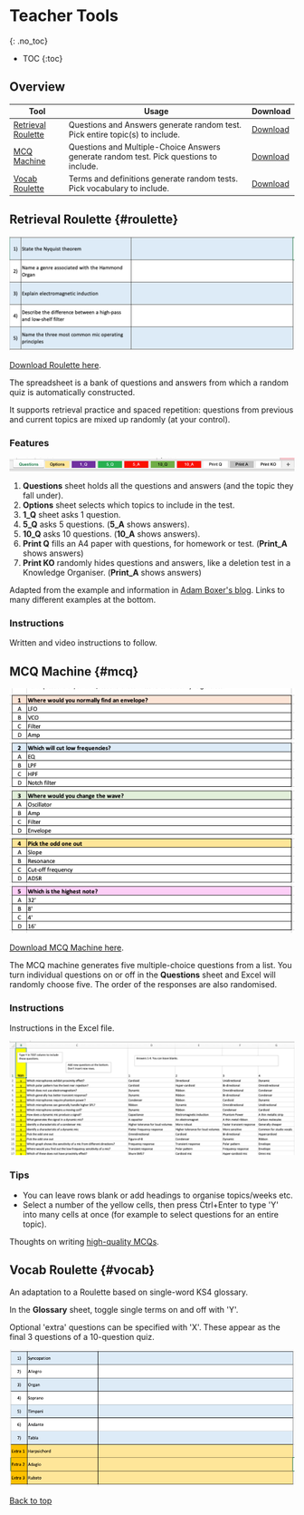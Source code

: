 # Teacher Tools
{: .no_toc}

- TOC
{:toc}

## Overview

| Tool | Usage | Download  |
| ---- | -------- | ----- |
| [Retrieval Roulette](#roulette) | Questions and Answers generate random test. Pick entire topic(s) to include. | [Download](roulette.xlsx) |
| [MCQ Machine](#mcq) | Questions and Multiple-Choice Answers generate random test. Pick questions to include.  | [Download](MCQMachine.xlsx) |
| [Vocab Roulette](#vocab) | Terms and definitions generate random tests. Pick vocabulary to include. | [Download](VocabRoulette.xlsx) |



## Retrieval Roulette {#roulette}

![](img/roulette.png)

[Download Roulette here](roulette.xlsx).

The spreadsheet is a bank of questions and answers from which a random quiz is automatically constructed.

It supports retrieval practice and spaced repetition: questions from previous and current topics are mixed up randomly (at your control).

### Features

![](img/roulette2.png)

1. **Questions** sheet holds all the questions and answers (and the topic they fall under).
2. **Options** sheet selects which topics to include in the test.
3. **1_Q** sheet asks 1 question.
4. **5_Q** asks 5 questions. (**5_A** shows answers).
5. **10_Q** asks 10 questions. (**10_A** shows answers).
4. **Print Q** fills an A4 paper with questions, for homework or test. (**Print_A** shows answers)
5. **Print KO** randomly hides questions and answers, like a deletion test in a Knowledge Organiser. (**Print_A** shows answers)

Adapted from the example and information in [Adam Boxer's blog](https://achemicalorthodoxy.wordpress.com/2018/08/18/retrieval-roulettes/). Links to many different examples at the bottom.

### Instructions

Written and video instructions to follow.

## MCQ Machine {#mcq}

![](img/mcq.png)

[Download MCQ Machine here](MCQmachine.xlsx).

The MCQ machine generates five multiple-choice questions from a list. You turn individual questions on or off in the **Questions** sheet and Excel will randomly choose five. The order of the responses are also randomised.

### Instructions

Instructions in the Excel file.

![](img/mcq2.png)

### Tips

* You can leave rows blank or add headings to organise topics/weeks etc.
* Select a number of the yellow cells, then press Ctrl+Enter to type 'Y' into many cells at once (for example to select questions for an entire topic).

Thoughts on writing [high-quality MCQs](https://testing.byu.edu/handbooks/14%20Rules%20for%20Writing%20Multiple-Choice%20Questions.pdf).


## Vocab Roulette {#vocab}

An adaptation to a Roulette based on single-word KS4 glossary.

In the **Glossary** sheet, toggle single terms on and off with 'Y'.

Optional 'extra' questions can be specified with 'X'. These appear as the final 3 questions of a 10-question quiz.

![](img/ext.png)

[Back to top](#overview)



